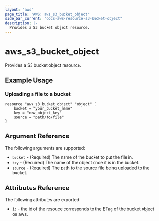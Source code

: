 ```yaml
---
layout: "aws"
page_title: "AWS: aws_s3_bucket_object"
side_bar_current: "docs-aws-resource-s3-bucket-object"
description: |-
  Provides a S3 bucket object resource.
---
```


# aws\_s3\_bucket\_object

Provides a S3 bucket object resource.

## Example Usage

### Uploading a file to a bucket

```
resource "aws_s3_bucket_object" "object" {
	bucket = "your_bucket_name"
	key = "new_object_key"
	source = "path/to/file"
}
```

## Argument Reference

The following arguments are supported:
* `bucket` - (Required) The name of the bucket to put the file in.
* `key` - (Required) The name of the object once it is in the bucket.
* `source` - (Required) The path to the source file being uploaded to the bucket.

## Attributes Reference

The following attributes are exported

* `id` - the id of the resouce corresponds to the ETag of the bucket object on aws.
